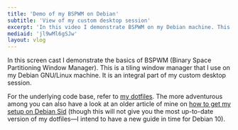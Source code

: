 ```yaml
---
title: 'Demo of my BSPWM on Debian'
subtitle: 'View of my custom desktop session'
excerpt: 'In this video I demonstrate BSPWM on my Debian machine. This is a tiling window manager that I use daily.'
mediaid: 'jl9wMl6gSJw'
layout: vlog
---
```


In this screen cast I demonstrate the basics of BSPWM (Binary Space
Partitioning Window Manager).  This is a tiling window manager that
I use on my Debian GNU/Linux machine.  It is an integral part of my
custom desktop session.

For the underlying code base, refer to [my
dotfiles](https://gitlab.com/protesilaos/dotfiles).  The more
adventurous among you can also have a look at an older article of mine
on [how to get my setup on Debian
Sid](https://protesilaos.com/codelog/how-to-bspwm-debian-sid/) (though this will not give you
the most up-to-date version of my dotfiles—I intend to have a new guide
in time for Debian 10).
